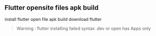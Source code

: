 ## Flutter opensite files apk build

install flutter open file apk build download flutter 
> Warning : flutter installing failed syntax .dev or open
has Apps only
